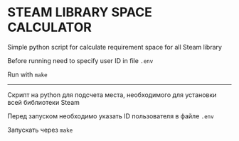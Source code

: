 # STEAM LIBRARY SPACE CALCULATOR

Simple python script for calculate requirement space for all Steam library

Before running need to specify user ID in file `.env`

Run with `make`

---

Скрипт на python для подсчета места, необходимого для установки всей библиотеки Steam

Перед запуском необходимо указать ID пользователя в файле `.env`

Запускать через `make`
